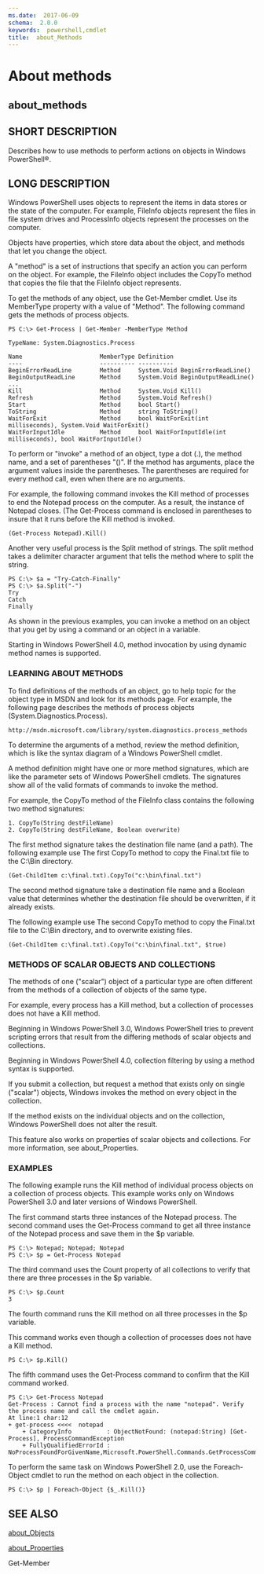 ```yaml
---
ms.date:  2017-06-09
schema:  2.0.0
keywords:  powershell,cmdlet
title:  about_Methods
---
```


# About methods
## about_methods


## SHORT DESCRIPTION
Describes how to use methods to perform actions on objects in  Windows PowerShell®.


## LONG DESCRIPTION
Windows PowerShell uses objects to represent the items in data stores or the state of the computer. For example, FileInfo objects represent the files in file system drives and ProcessInfo objects represent the processes on the computer.

Objects have properties, which store data about the object, and methods that let you change the object.

A "method" is a set of instructions that specify an action you can perform on the object. For example, the FileInfo object includes the CopyTo method that copies the file that the FileInfo object represents.

To get the methods of any object, use the Get-Member cmdlet. Use its MemberType property with a value of "Method". The following command gets the methods of process objects.


```
PS C:\> Get-Process | Get-Member -MemberType Method
```



```
TypeName: System.Diagnostics.Process  
  
Name                      MemberType Definition  
----                      ---------- ----------  
BeginErrorReadLine        Method     System.Void BeginErrorReadLine()  
BeginOutputReadLine       Method     System.Void BeginOutputReadLine()  
...  
Kill                      Method     System.Void Kill()  
Refresh                   Method     System.Void Refresh()  
Start                     Method     bool Start()  
ToString                  Method     string ToString()  
WaitForExit               Method     bool WaitForExit(int milliseconds), System.Void WaitForExit()  
WaitForInputIdle          Method     bool WaitForInputIdle(int milliseconds), bool WaitForInputIdle()
```


To perform or "invoke" a method of an object, type a dot (.), the method name, and a set of parentheses "()". If the method has arguments, place the argument values inside the parentheses. The parentheses are required for every method call, even when there are no arguments.

For example, the following command invokes the Kill method of processes to end the Notepad process on the computer. As a result, the instance of Notepad closes. (The Get-Process command is enclosed in parentheses to insure that it runs before the Kill method is invoked.


```
(Get-Process Notepad).Kill()
```


Another very useful process is the Split method of strings. The split method takes a delimiter character argument that tells the method where to split the string.


```
PS C:\> $a = "Try-Catch-Finally"  
PS C:\> $a.Split("-")  
Try  
Catch  
Finally
```


As shown in the previous examples, you can invoke a method on an object that you get by using a command or an object in a variable.

Starting in  Windows PowerShell 4.0, method invocation by using dynamic method names is supported.


### LEARNING ABOUT METHODS
To find definitions of the methods of an object, go to help topic for the object type in MSDN and look for its methods page. For example, the following page describes the methods of process objects (System.Diagnostics.Process).


```
http://msdn.microsoft.com/library/system.diagnostics.process_methods
```


To determine the arguments of a method, review the method definition, which is like the syntax diagram of a  Windows PowerShell cmdlet.

A method definition might have one or more method signatures, which are like the parameter sets of  Windows PowerShell cmdlets. The signatures show all of the valid formats of commands to invoke the method.

For example, the CopyTo method of the FileInfo class contains the following two method signatures:


```
1. CopyTo(String destFileName)  
2. CopyTo(String destFileName, Boolean overwrite)
```


The first method signature takes the destination file name (and a path). The following example use The first CopyTo method to copy the Final.txt file to the C:\Bin directory.


```
(Get-ChildItem c:\final.txt).CopyTo("c:\bin\final.txt")
```


The second method signature take a destination file name and a Boolean value that determines whether the destination file should be overwritten, if it already exists.

The following example use The second CopyTo method to copy the Final.txt file to the C:\Bin directory, and to overwrite existing files.


```
(Get-ChildItem c:\final.txt).CopyTo("c:\bin\final.txt", $true)
```



### METHODS OF SCALAR OBJECTS AND COLLECTIONS
The methods of one ("scalar") object of a particular type are often different from the methods of a collection of objects of the same type.

For example, every process has a Kill method, but a collection of processes does not have a Kill method.

Beginning in  Windows PowerShell 3.0,  Windows PowerShell tries to prevent scripting errors that result from the differing methods of scalar objects and collections.

Beginning in  Windows PowerShell 4.0, collection filtering by using a method syntax is supported.

If you submit a collection, but request a method that exists only on single ("scalar") objects, Windows invokes the method on every object in the collection.

If the method exists on the individual objects and on the collection,  Windows PowerShell does not alter the result.

This feature also works on properties of scalar objects and collections. For more information, see about_Properties.


### EXAMPLES
The following example runs the Kill method of individual process objects on a collection of process objects. This example works only on  Windows PowerShell 3.0 and later versions of  Windows PowerShell.

The first command starts three instances of the Notepad process. The second command uses the Get-Process command to get all three instance of the Notepad process and save them in the $p variable.


```
PS C:\> Notepad; Notepad; Notepad  
PS C:\> $p = Get-Process Notepad
```


The third command uses the Count property of all collections to verify that there are three processes in the $p variable.


```
PS C:\> $p.Count  
3
```


The fourth command runs the Kill method on all three processes in the $p variable.

This command works even though a collection of processes does not have a Kill method.


```
PS C:\> $p.Kill()
```


The fifth command uses the Get-Process command to confirm that the Kill command worked.


```
PS C:\> Get-Process Notepad  
Get-Process : Cannot find a process with the name "notepad". Verify the process name and call the cmdlet again.  
At line:1 char:12  
+ get-process <<<<  notepad  
    + CategoryInfo          : ObjectNotFound: (notepad:String) [Get-Process], ProcessCommandException  
    + FullyQualifiedErrorId : NoProcessFoundForGivenName,Microsoft.PowerShell.Commands.GetProcessCommand
```


To perform the same task on  Windows PowerShell 2.0, use the Foreach-Object cmdlet to run the method on each object in the collection.


```
PS C:\> $p | Foreach-Object {$_.Kill()}
```



## SEE ALSO

[about_Objects](about_Objects.md)

[about_Properties](about_Properties.md)

Get-Member

